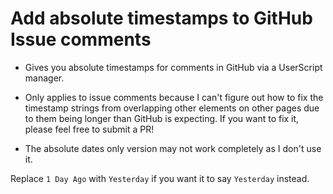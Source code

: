 # Add absolute timestamps to GitHub Issue comments
- Gives you absolute timestamps for comments in GitHub via a UserScript manager.

- Only applies to issue comments because I can't figure out how to fix the timestamp strings from overlapping other elements on other pages due to them being longer than GitHub is expecting. If you want to fix it, please feel free to submit a PR!  

- The absolute dates only version may not work completely as I don't use it.

Replace ```1 Day Ago``` with ```Yesterday``` if you want it to say ```Yesterday``` instead. 
